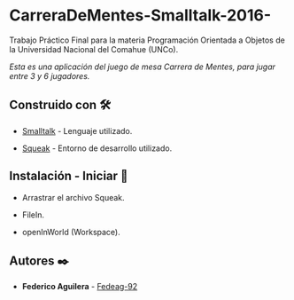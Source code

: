 # CarreraDeMentes-Smalltalk-2016-

  Trabajo Práctico Final para la materia Programación Orientada a Objetos de la Universidad Nacional del Comahue (UNCo).

  _Esta es una aplicación del juego de mesa Carrera de Mentes, para jugar entre 3 y 6 jugadores._

## Construido con 🛠️

  - [Smalltalk](http://www.smalltalk.org/) - Lenguaje utilizado.

  - [Squeak](https://squeak.org/) - Entorno de desarrollo utilizado.

## Instalación - Iniciar 🎲

  - Arrastrar el archivo Squeak.
  - FileIn.
  
  - openInWorld (Workspace).
  
  

## Autores ✒️

- **Federico Aguilera** - [Fedeag-92](https://github.com/Fedeag-92)
